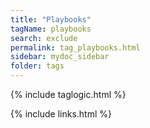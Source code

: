 ```yaml
---
title: "Playbooks"
tagName: playbooks
search: exclude
permalink: tag_playbooks.html
sidebar: mydoc_sidebar
folder: tags
---
```

{% include taglogic.html %}

{% include links.html %}
